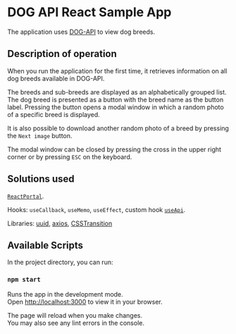 # DOG API React Sample App

The application uses [DOG-API](https://dog.ceo/dog-api/documentation/) to view dog breeds.

## Description of operation
When you run the application for the first time, it retrieves information on all dog breeds available in DOG-API. 

The breeds and sub-breeds are displayed as an alphabetically grouped list.  The dog breed is presented as a button with the breed name as the button label.
Pressing the button opens a modal window in which a random photo of a specific breed is displayed.

It is also possible to download another random photo of a breed by pressing the `Next image` button.

The modal window can be closed by pressing the cross in the upper right corner or by pressing `ESC` on the keyboard.

## Solutions used
[`ReactPortal`](https://pl.reactjs.org/docs/portals.html).

Hooks: `useCallback`, `useMemo`, `useEffect`, custom hook [`useApi`](https://github.com/rom-ero/react-dog-api/blob/master/src/hooks/useApi.js).

Libraries:  [uuid](https://www.npmjs.com/package/uuid), [axios](https://www.npmjs.com/package/axios), [CSSTransition](https://github.com/reactjs/react-transition-group)
## Available Scripts

In the project directory, you can run:

### `npm start`

Runs the app in the development mode.\
Open [http://localhost:3000](http://localhost:3000) to view it in your browser.

The page will reload when you make changes.\
You may also see any lint errors in the console.
 